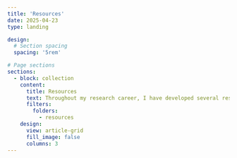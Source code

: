 ```yaml
---
title: 'Resources'
date: 2025-04-23
type: landing

design:
  # Section spacing
  spacing: '5rem'

# Page sections
sections:
  - block: collection
    content:
      title: Resources
      text: Throughout my research career, I have developed several resources in collaboration with colleagues, and share them so that they may be of use to others.
      filters:
        folders:
          - resources
    design:
      view: article-grid
      fill_image: false
      columns: 3
---
```

